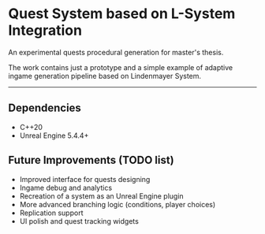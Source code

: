 # Quest System based on L-System Integration
 
An experimental quests procedural generation for master's thesis.

The work contains just a prototype and a simple example of adaptive ingame generation pipeline based on Lindenmayer System.

---

## Dependencies

- C++20
- Unreal Engine 5.4.4+

## Future Improvements (TODO list)

- Improved interface for quests designing
- Ingame debug and analytics
- Recreation of a system as an Unreal Engine plugin
- More advanced branching logic (conditions, player choices)
- Replication support
- UI polish and quest tracking widgets
